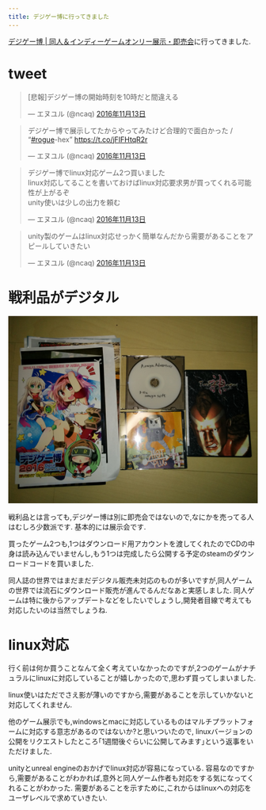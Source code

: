 ```yaml
---
title: デジゲー博に行ってきました
---
```


[デジゲー博 | 同人＆インディーゲームオンリー展示・即売会](http://digigame-expo.org/)に行ってきました.

# tweet

<blockquote class="twitter-tweet" data-lang="ja"><p lang="ja" dir="ltr">[悲報]デジゲー博の開始時刻を10時だと間違える</p>&mdash; エヌユル (@ncaq) <a href="https://twitter.com/ncaq/status/797608904901332992">2016年11月13日</a></blockquote>

<blockquote class="twitter-tweet" data-lang="ja"><p lang="ja" dir="ltr">デジゲー博で展示してたからやってみたけど合理的で面白かった / “<a href="https://twitter.com/hashtag/rogue?src=hash">#rogue</a>-hex” <a href="https://t.co/jFIFHtqR2r">https://t.co/jFIFHtqR2r</a></p>&mdash; エヌユル (@ncaq) <a href="https://twitter.com/ncaq/status/797625217958821888">2016年11月13日</a></blockquote>

<blockquote class="twitter-tweet" data-lang="ja"><p lang="ja" dir="ltr">デジゲー博でlinux対応ゲーム2つ買いました<br />linux対応してることを書いておけばlinux対応要求男が買ってくれる可能性が上がるぞ<br />unity使いは少しの出力を頼む</p>&mdash; エヌユル (@ncaq) <a href="https://twitter.com/ncaq/status/797687855271198722">2016年11月13日</a></blockquote>

<blockquote class="twitter-tweet" data-lang="ja"><p lang="ja" dir="ltr">unity製のゲームはlinux対応せっかく簡単なんだから需要があることをアピールしていきたい</p>&mdash; エヌユル (@ncaq) <a href="https://twitter.com/ncaq/status/797688623952891904">2016年11月13日</a></blockquote>

# 戦利品がデジタル

![戦利品](/file/IMG_20161113_182306.jpg)

戦利品とは言っても,デジゲー博は別に即売会ではないので,なにかを売ってる人はむしろ少数派です.
基本的には展示会です.

買ったゲーム2つも,1つはダウンロード用アカウントを渡してくれたのでCDの中身は読み込んでいませんし,もう1つは完成したら公開する予定のsteamのダウンロードコードを買いました.

同人誌の世界ではまだまだデジタル販売未対応のものが多いですが,同人ゲームの世界では流石にダウンロード販売が進んでるんだなあと実感しました.
同人ゲームは特に後からアップデートなどをしたいでしょうし,開発者目線で考えても対応したいのは当然でしょうね.

# linux対応

行く前は何か買うことなんて全く考えていなかったのですが,2つのゲームがナチュラルにlinuxに対応していることが嬉しかったので,思わず買ってしまいました.

linux使いはただでさえ影が薄いのですから,需要があることを示していかないと対応してくれません.

他のゲーム展示でも,windowsとmacに対応しているものはマルチプラットフォームに対応する意志があるのではないか?と思いついたので,
linuxバージョンの公開をリクエストしたところ｢1週間後ぐらいに公開してみます｣という返事をいただけました.

unityとunreal engineのおかげでlinux対応が容易になっている.
容易なのですから,需要があることがわかれば,意外と同人ゲーム作者も対応をする気になってくれることがわかった.
需要があることを示すために,これからはlinuxへの対応をユーザレベルで求めていきたい.

